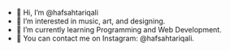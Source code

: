 - 👋 Hi, I’m @hafsahtariqali
- 👀 I’m interested in music, art, and designing. 
- 🌱 I’m currently learning Programming and Web Development. 
- 💞️ You can contact me on Instagram: @hafsahtariqali.

<!---
hafsahtariqali/hafsahtariqali is a ✨ special ✨ repository because its `README.md` (this file) appears on your GitHub profile.
You can click the Preview link to take a look at your changes.
--->
